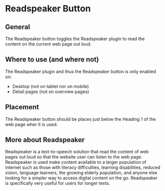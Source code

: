 # Readspeaker Button

## General

The Readspeaker button toggles the Readspeaker plugin to read the content on the current web page out loud.

## Where to use (and where not)

The Readspeaker plugin and thus the Readspeaker button is only enabled on:

* Desktop (not on tablet nor on mobile)
* Detail pages (not on overview pages)

## Placement

The Readspeaker button should be places just below the Heading 1 of the web page wher it is used.

## More about Readspeaker

Readspeaker is a text-to-speech solution that read the content of web pages out loud so that the website user can listen to the web page. Readspeaker is used make content available to a larger population of internet such as those with literacy difficulties, learning disabilities, reduced vision, language learners, the growing elderly population, and anyone else looking for a simpler way to access digital content on the go. Readspeaker is specifically very useful for users for longer texts.